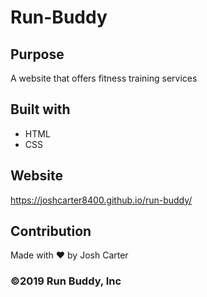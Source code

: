# Run-Buddy

## Purpose
A website that offers fitness training services

## Built with 
* HTML
* CSS

## Website
https://joshcarter8400.github.io/run-buddy/

## Contribution
Made with ❤️ by Josh Carter

### ©️2019 Run Buddy, Inc
